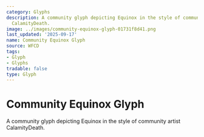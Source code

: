 ```yaml
---
category: Glyphs
description: A community glyph depicting Equinox in the style of community artist
  CalamityDeath.
image: ../images/community-equinox-glyph-01731f8d41.png
last_updated: '2025-09-17'
name: Community Equinox Glyph
source: WFCD
tags:
- Glyph
- Glyphs
tradable: false
type: Glyph
---
```


# Community Equinox Glyph

A community glyph depicting Equinox in the style of community artist CalamityDeath.

